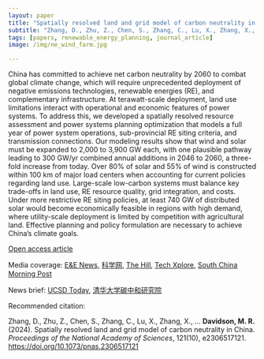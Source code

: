 ```yaml
---
layout: paper
title: "Spatially resolved land and grid model of carbon neutrality in China"
subtitle: "Zhang, D., Zhu, Z., Chen, S., Zhang, C., Lu, X., Zhang, X., … Davidson, M. R. <i>PNAS</i>."
tags: [papers, renewable_energy_planning, journal_article]
image: /img/ne_wind_farm.jpg

---
```


China has committed to achieve net carbon neutrality by 2060 to combat global climate change, which will require unprecedented deployment of negative emissions technologies, renewable energies (RE), and complementary infrastructure. At terawatt-scale deployment, land use limitations interact with operational and economic features of power systems. To address this, we developed a spatially resolved resource assessment and power systems planning optimization that models a full year of power system operations, sub-provincial RE siting criteria, and transmission connections. Our modeling results show that wind and solar must be expanded to 2,000 to 3,900 GW each, with one plausible pathway leading to 300 GW/yr combined annual additions in 2046 to 2060, a three-fold increase from today. Over 80% of solar and 55% of wind is constructed within 100 km of major load centers when accounting for current policies regarding land use. Large-scale low-carbon systems must balance key trade-offs in land use, RE resource quality, grid integration, and costs. Under more restrictive RE siting policies, at least 740 GW of distributed solar would become economically feasible in regions with high demand, where utility-scale deployment is limited by competition with agricultural land. Effective planning and policy formulation are necessary to achieve China’s climate goals.


[Open access article](https://www.pnas.org/doi/10.1073/pnas.2306517121)

Media coverage: [E&E News](https://subscriber.politicopro.com/article/eenews/2024/02/28/one-threat-to-chinas-clean-energy-transition-lack-of-available-land-00143593), [科学网](https://paper.sciencenet.cn/htmlpaper/2024/2/20242271450105896149.shtm), [The Hill](https://thehill.com/policy/energy-environment/4489668-china-needs-huge-expansion-of-solar-win-power-to-reach-climate-goals-california-led-study/), [Tech Xplore](https://techxplore.com/news/2024-02-china-carbon-neutrality.html), [South China Morning Post](https://www.scmp.com/news/china/science/article/3253890/china-needs-10-times-its-solar-and-wind-power-be-carbon-neutral-study-finds)

News brief: [UCSD Today](https://today.ucsd.edu/story/what-will-it-take-for-china-to-reach-carbon-neutrality-by-2060), [清华大学碳中和研究院](https://www.icon.tsinghua.edu.cn/info/1066/1466.htm)

Recommended citation:

Zhang, D., Zhu, Z., Chen, S., Zhang, C., Lu, X., Zhang, X., … **Davidson, M. R.** (2024). Spatially resolved land and grid model of carbon neutrality in China. _Proceedings of the National Academy of Sciences_, 121(10), e2306517121. https://doi.org/10.1073/pnas.2306517121





